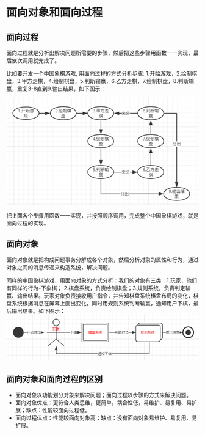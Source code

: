 # 面向对象和面向过程
## 面向过程
面向过程就是分析出解决问题所需要的步骤，然后把这些步骤用函数一一实现，最后依次调用就完成了。

比如要开发一个中国象棋游戏, 用面向过程的方式分析步骤:
1.开始游戏，2.绘制棋盘，3.甲方走棋，4.绘制棋盘，5.判断输赢，6.乙方走棋，7.绘制棋盘，8.判断输赢，重复3-8直到9.输出结果，如下图示：

![面向过程](images/P001.png)

把上面各个步骤用函数一一实现，并按照顺序调用，完成整个中国象棋游戏，就是面向过程的实现。

## 面向对象
面向对象就是把构成问题事务分解成各个对象，然后分析对象的属性和行为，通过对象之间的消息传递来构造系统，解决问题。

同样的中国象棋游戏，用面向对象的方式分析：我们的对象有三类：1.玩家，他们有同样的行为-下象棋； 2.棋盘系统，负责绘制棋盘；3.规则系统，负责判定输赢、输出结果。玩家对象负责接收用户指令，并告知棋盘系统棋盘布局的变化，棋盘系统根据消息在屏幕上画出变化，同时用规则系统判断输赢，通知用户下棋，最后输出结果。如下图示：
![面向对象](images/P002.png)

## 面向对象和面向过程的区别
- 面向对象以功能划分对象来解决问题；面向过程以步骤的方式来解决问题。
- 面向对象优点：更符合人类思维，更简单，耦合性低，易维护、易复用、易扩展；缺点：性能较面向过程低。
- 面向过程优点：性能较面向对象高；缺点：没有面向对象易维护、易复用、易扩展。